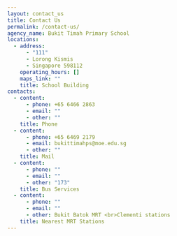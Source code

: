 ```yaml
---
layout: contact_us
title: Contact Us
permalink: /contact-us/
agency_name: Bukit Timah Primary School
locations:
  - address:
      - "111"
      - Lorong Kismis
      - Singapore 598112
    operating_hours: []
    maps_link: ""
    title: School Building
contacts:
  - content:
      - phone: +65 6466 2863
      - email: ""
      - other: ""
    title: Phone
  - content:
      - phone: +65 6469 2179
      - email: bukittimahps@moe.edu.sg
      - other: ""
    title: Mail
  - content:
      - phone: ""
      - email: ""
      - other: "173"
    title: Bus Services
  - content:
      - phone: ""
      - email: ""
      - other: Bukit Batok MRT <br>Clementi stations
    title: Nearest MRT Stations
---
```

